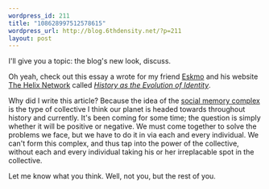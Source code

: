 ```yaml
--- 
wordpress_id: 211
title: "108628997512578615"
wordpress_url: http://blog.6thdensity.net/?p=211
layout: post
---
```

I'll give you a topic: the blog's new look, discuss.

Oh yeah, check out this essay a wrote for my friend <a href="http://www.thehelixnetwork.com/Eskm-bio.htm">Eskmo</a> and his website <a href="http://www.thehelixnetwork.com/index2.htm">The Helix Network</a> called <a href="http://thehelixnetwork.com/history_as_the_ev.html"><em>History as the Evolution of Identity</em></a>.  

Why did I write this article?  Because the idea of the <a href="http://www.soundclick.com/bands/5/socialmemorycomplex.htm">social memory complex</a> is the type of collective I think our planet is headed towards throughout history and currently.  It's been coming for some time; the question is simply whether it will be positive or negative.  We must come together to solve the problems we face, but we have to do it in via each and every individual.  We can't form this complex, and thus tap into the power of the collective, without each and every individual taking his or her irreplacable spot in the collective.

Let me know what you think.  Well, not you, but the rest of you.
